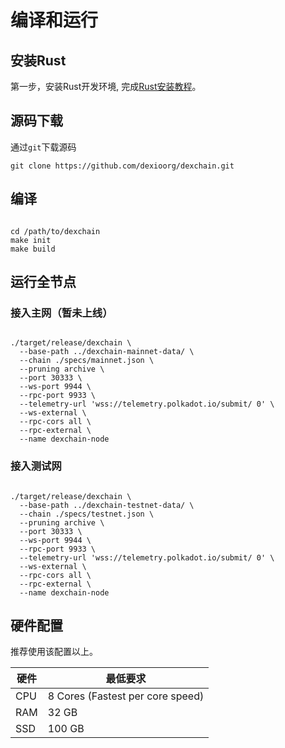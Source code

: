 # 编译和运行

## 安装Rust

第一步，安装Rust开发环境, 完成[Rust安装教程](https://substrate.dev/docs/en/knowledgebase/getting-started/)。

## 源码下载

通过`git`下载源码

```shell
git clone https://github.com/dexioorg/dexchain.git
```


## 编译

```shell

cd /path/to/dexchain
make init
make build

```

## 运行全节点

### 接入主网（暂未上线）

```shell

./target/release/dexchain \
  --base-path ../dexchain-mainnet-data/ \
  --chain ./specs/mainnet.json \
  --pruning archive \
  --port 30333 \
  --ws-port 9944 \
  --rpc-port 9933 \
  --telemetry-url 'wss://telemetry.polkadot.io/submit/ 0' \
  --ws-external \
  --rpc-cors all \
  --rpc-external \
  --name dexchain-node

```

### 接入测试网

```shell

./target/release/dexchain \
  --base-path ../dexchain-testnet-data/ \
  --chain ./specs/testnet.json \
  --pruning archive \
  --port 30333 \
  --ws-port 9944 \
  --rpc-port 9933 \
  --telemetry-url 'wss://telemetry.polkadot.io/submit/ 0' \
  --ws-external \
  --rpc-cors all \
  --rpc-external \
  --name dexchain-node

```

## 硬件配置

推荐使用该配置以上。

| 硬件 | 最低要求                         |
|------|----------------------------------|
| CPU  | 8 Cores (Fastest per core speed) |
| RAM  | 32 GB                            |
| SSD  | 100 GB                           |
